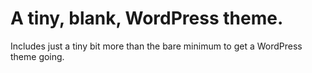 # A tiny, blank, WordPress theme.

Includes just a tiny bit more than the bare minimum to get a WordPress theme going.
